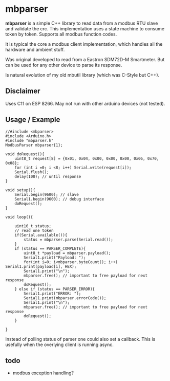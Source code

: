 # mbparser
**mbparser** is a simple C++ library to read data from a modbus RTU slave and validate the crc.
This implementation uses a state machine to consume token by token.
Supports all modbus function codes. 

It is typical the core a modbus client implementation, which handles all the hardware and ambient stuff. 

Was original developed to read from a Eastron SDM72D-M Smartmeter. But can be used for any other device to parse its response.

Is natural evolution of my old mbutil library (which was C-Style but C++).

## Disclaimer
Uses C11 on ESP 8266. May not run with other arduino devices (not tested).


## Usage / Example

    //#include <mbparser>
    #include <Arduino.h>
    #include "mbparser.h"
    ModbusParser mbparser{1};

    void doRequest(){
        uint8_t request[8] = {0x01, 0x04, 0x00, 0x00, 0x00, 0x06, 0x70, 0x08};
        for (int i =0; i <8; i++) Serial.write(request[i]);
        Serial.flush();
        delay(100); // until response
    }

    void setup(){
        Serial.begin(9600); // slave
        Serial1.begin(9600); // debug interface
        doRequest();
    }

    void loop(){

        uint16_t status;
        // read one token
        if(Serial.available()){
            status = mbparser.parse(Serial.read());
        }
        if (status == PARSER_COMPLETE){
            uint8_t *payload = mbparser.payload();
            Serial1.print("Payload: ");
            for(int i=0; i<mbparser.byteCount(); i++) Serial1.print(payload[i], HEX);
            Serial1.print("\n");
            mbparser.free(); // important to free payload for next response
            doRequest();
        } else if (status == PARSER_ERROR){
            Serial1.print("ERROR: ");
            Serial1.print(mbparser.errorCode());
            Serial1.print("\n");
            mbparser.free(); // important to free payload for next response
            doRequest();
        }

    }

Instead of polling status of parser one could also set a callback. This is usefully when the overlying client is running async.

## todo
* modbus exception handling?